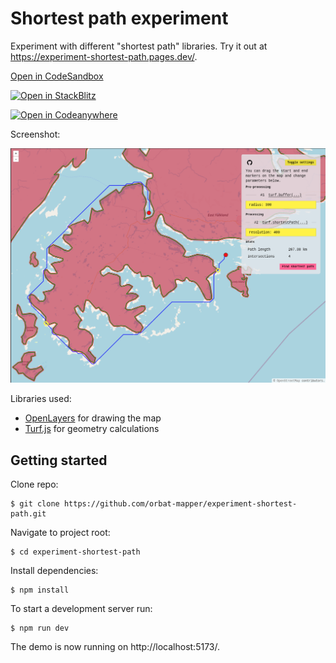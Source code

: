 # Shortest path experiment

Experiment with different "shortest path" libraries. Try it out at https://experiment-shortest-path.pages.dev/.

[Open in CodeSandbox](https://githubbox.com/orbat-mapper/experiment-shortest-path)

[![Open in StackBlitz](https://developer.stackblitz.com/img/open_in_stackblitz.svg)](https://stackblitz.com/fork/github/orbat-mapper/experiment-shortest-path)

[![Open in Codeanywhere](https://codeanywhere.com/img/open-in-codeanywhere-btn.svg)](https://app.codeanywhere.com/#https://github.com/orbat-mapper/experiment-shortest-path)

Screenshot:

![](screenshot.png)


Libraries used:
- [OpenLayers](https://openlayers.org/) for drawing the map
- [Turf.js](https://turfjs.org/) for geometry calculations


## Getting started

Clone repo:

    $ git clone https://github.com/orbat-mapper/experiment-shortest-path.git

Navigate to project root:

    $ cd experiment-shortest-path

Install dependencies:

    $ npm install

To start a development server run:

    $ npm run dev

The demo is now running on http://localhost:5173/. 
